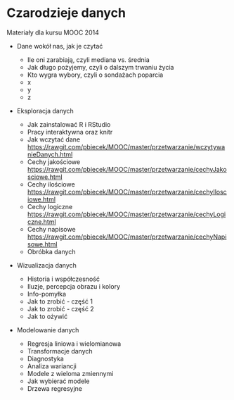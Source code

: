 Czarodzieje danych
==================

Materiały dla kursu MOOC 2014

+ Dane wokół nas, jak je czytać
  * Ile oni zarabiają, czyli mediana vs. średnia
  * Jak długo pożyjemy, czyli o dalszym trwaniu życia
  * Kto wygra wybory, czyli o sondażach poparcia
  * x
  * y
  * z 


+ Eksploracja danych
  * Jak zainstalować R i RStudio
  * Pracy interaktywna oraz knitr
  * Jak wczytać dane
  https://rawgit.com/pbiecek/MOOC/master/przetwarzanie/wczytywanieDanych.html
  * Cechy jakościowe
  https://rawgit.com/pbiecek/MOOC/master/przetwarzanie/cechyJakosciowe.html
  * Cechy ilościowe
  https://rawgit.com/pbiecek/MOOC/master/przetwarzanie/cechyIlosciowe.html
  * Cechy logiczne
  https://rawgit.com/pbiecek/MOOC/master/przetwarzanie/cechyLogiczne.html
  * Cechy napisowe
  https://rawgit.com/pbiecek/MOOC/master/przetwarzanie/cechyNapisowe.html
  * Obróbka danych


+ Wizualizacja danych
  * Historia i współczesność
  * Iluzje, percepcja obrazu i kolory
  * Info-pomyłka
  * Jak to zrobić - część 1
  * Jak to zrobić - część 2
  * Jak to ożywić


+ Modelowanie danych
  * Regresja liniowa i wielomianowa
  * Transformacje danych
  * Diagnostyka
  * Analiza wariancji
  * Modele z wieloma zmiennymi
  * Jak wybierać modele
  * Drzewa regresyjne

